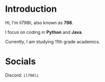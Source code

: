 # Introduction
Hi, I'm il798li, also known as __798__.

I focus on coding in __Python__ and __Java__.

Currently, I am studying 11th grade academics.

# Socials
Discord: `il798li`
